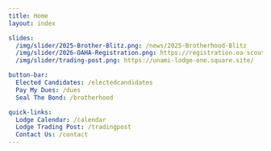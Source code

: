 ```yaml
---
title: Home
layout: index

slides:
  /img/slider/2025-Brother-Blitz.png: /news/2025-Brotherhood-Blitz
  /img/slider/2026-OAHA-Registration.png: https://registration.oa-scouting.org/
  /img/slider/trading-post.png: https://unami-lodge-one.square.site/

button-bar:
  Elected Candidates: /electedcandidates
  Pay My Dues: /dues
  Seal The Bond: /brotherhood

quick-links:
  Lodge Calendar: /calendar
  Lodge Trading Post: /tradingpost
  Contact Us: /contact
---
```

